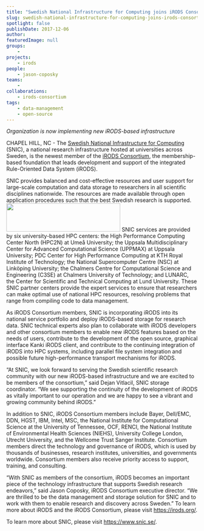```yaml
---
title: "Swedish National Infrastructure for Computing joins iRODS Consortium"
slug: swedish-national-infrastructure-for-computing-joins-irods-consortium-now-implementing-new-irods-based-infrastructure
spotlight: false
publishDate: 2017-12-06
author: 
featuredImage: null
groups:
    - 
projects:
    - irods
people:
    - jason-coposky
teams: 
    - 
collaborations:
    - irods-consortium
tags:
    - data-management
    - open-source
---
```

<em><span style="font-weight: 400;">Organization is now implementing new iRODS-based infrastructure</span></em>

<span style="font-weight: 400;">CHAPEL HILL, NC - The <a href="http://www.snic.vr.se/">Swedish National Infrastructure for Computing</a> (SNIC), a national research infrastructure hosted at universities across Sweden, is the newest member of the <a href="http://www.irods.org">iRODS Consortium</a>, the membership-based foundation that leads development and support of the integrated Rule-Oriented Data System (iRODS). </span><!--more-->

<span style="font-weight: 400;">SNIC provides balanced and cost-effective resources and user support for large-scale computation and data storage to researchers in all scientific disciplines nationwide. The resources are made available through open application procedures such that the best Swedish research is supported.</span><span style="font-weight: 400;">
</span><span style="font-weight: 400;"><a href="https://renci.org/wp-content/uploads/2017/12/snic-newlogo.png"><img class="alignright size-medium wp-image-17138" src="https://renci.org/wp-content/uploads/2017/12/snic-newlogo-300x74.png" alt="" width="300" height="74" /></a>
</span><span style="font-weight: 400;">SNIC services are provided by six university-based HPC centers: the High Performance Computing Center North (HPC2N) at Umeå University; the Uppsala Multidisciplinary Center for Advanced Computational Science (UPPMAX) at Uppsala University; PDC Center for High Performance Computing at KTH Royal Institute of Technology; the National Supercomputer Centre (NSC) at Linköping University; the Chalmers Centre for Computational Science and Engineering (C</span><span style="font-weight: 400;">3</span><span style="font-weight: 400;">SE) at Chalmers University of Technology; and LUNARC, the Center for Scientific and Technical Computing at Lund University. These SNIC partner centers provide the expert services to ensure that researchers can make optimal use of national HPC resources, resolving problems that range from compiling code to data management. </span>

<span style="font-weight: 400;">As iRODS Consortium members, SNIC is incorporating iRODS into its national service portfolio and deploy iRODS-based storage for research data. SNIC technical experts also plan to collaborate with iRODS developers and other consortium members to enable new iRODS features based on the needs of users, contribute to the development of the open source, graphical interface Kanki iRODS client, and contribute to the continuing integration of iRODS into HPC systems, including parallel file system integration and possible future high-performance transport mechanisms for iRODS. </span>

<span style="font-weight: 400;">“At SNIC, we look forward to serving the Swedish scientific research community with our new iRODS-based infrastructure and we are excited to be members of the consortium,” said Dejan Vitlacil, SNIC storage coordinator. “We see supporting the continuity of the development of iRODS as vitally important to our operation and we are happy to see a vibrant and growing community behind iRODS.”</span>

<span style="font-weight: 400;">In addition to SNIC, iRODS Consortium members include Bayer, Dell/EMC, DDN, HGST, IBM, Intel, MSC, the National Institute for Computational Science at the University of Tennessee, OCF, RENCI, the National Institute of Environmental Health Sciences (NIEHS), University College London, Utrecht University, and the Wellcome Trust Sanger Institute. Consortium members direct the technology and governance of iRODS, which is used by thousands of businesses, research institutes, universities, and governments worldwide. Consortium members also receive priority access to support, training, and consulting.</span>

<span style="font-weight: 400;">“With SNIC as members of the consortium, iRODS becomes an important piece of the technology infrastructure that supports Swedish research endeavors,” said Jason Coposky, iRODS Consortium executive director. “We are thrilled to be the data management and storage solution for SNIC and to work with them to enable research and discovery across Sweden.”</span><span style="font-weight: 400;">
</span><span style="font-weight: 400;">
</span><span style="font-weight: 400;">To learn more about iRODS and the iRODS Consortium, please visit </span><a href="https://www.irods.org/"><span style="font-weight: 400;">https://irods.org/</span></a><span style="font-weight: 400;">.</span>

<span style="font-weight: 400;">To learn more about SNIC, please visit </span><a href="https://www.snic.se/"><span style="font-weight: 400;">https://www.snic.se/</span></a><span style="font-weight: 400;">. </span>
